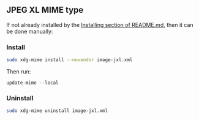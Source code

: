 ## JPEG XL MIME type

If not already installed by the [Installing section of README.md](../../README.md#installing), then it can be done manually:

### Install
```bash
sudo xdg-mime install --novendor image-jxl.xml
```

Then run:
```
update-mime --local
```


### Uninstall
```bash
sudo xdg-mime uninstall image-jxl.xml
```

